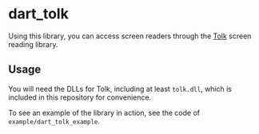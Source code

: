 # dart_tolk

Using this library, you can access screen readers through the [Tolk](https://github.com/dkager/tolk/) screen reading library.

## Usage

You will need the DLLs for Tolk, including at least `tolk.dll`, which is included in this repository for convenience.

To see an example of the library in action, see the code of `example/dart_tolk_example`.
